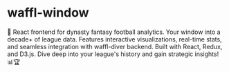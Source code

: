 # waffl-window
🏈 React frontend for dynasty fantasy football analytics. Your window into a decade+ of league data. Features interactive visualizations, real-time stats, and seamless integration with waffl-diver backend. Built with React, Redux, and D3.js. Dive deep into your league's history and gain strategic insights! 📊🏆
